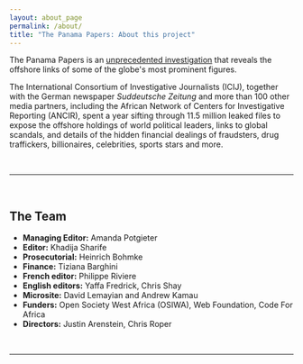 ```yaml
---
layout: about_page
permalink: /about/
title: "The Panama Papers: About this project"
---
```


The Panama Papers is an [unprecedented investigation](https://panamapapers.icij.org/20160403-panama-papers-global-overview.html) that reveals the offshore links of some of the globe's most prominent figures.

The International Consortium of Investigative Journalists (ICIJ), together with the German newspaper *Suddeutsche Zeitung* and more than 100 other media partners, including the African Network of Centers for Investigative Reporting (ANCIR), spent a year sifting through 11.5 million leaked files to expose the offshore holdings of world political leaders, links to global scandals, and details of the hidden financial dealings of fraudsters, drug traffickers, billionaires, celebrities, sports stars and more.

<br/>

*******

<br/>
      
<a name="team"></a>The Team
-------
- **Managing Editor:**  Amanda Potgieter
- **Editor:**  Khadija Sharife
- **Prosecutorial:**  Heinrich Bohmke
- **Finance:**  Tiziana Barghini
- **French editor:**  Philippe Riviere
- **English editors:**  Yaffa Fredrick, Chris Shay
- **Microsite:**  David Lemayian and Andrew Kamau
- **Funders:**  Open Society West Africa (OSIWA), Web Foundation, Code For Africa
- **Directors:** Justin Arenstein, Chris Roper


<br/>

*******

<br/>
